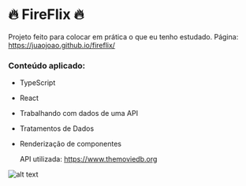 # 🔥 FireFlix 🔥
Projeto feito para colocar em prática o que eu tenho estudado.
Página: https://juaojoao.github.io/fireflix/
### Conteúdo aplicado:
- TypeScript
- React
- Trabalhando com dados de uma API
- Tratamentos de Dados
- Renderização de componentes

  API utilizada: https://www.themoviedb.org
  
![alt text](https://1.bp.blogspot.com/--vLmFcgNEBY/YLzAIUOYFBI/AAAAAAAALA0/knURm7dhdhkcW84kZDxGYlNSBWTPfT1DwCNcBGAsYHQ/w400-h100/ddufkeh-8493ecbd-cbfc-4249-a069-2edd1ae790a5.gif)
